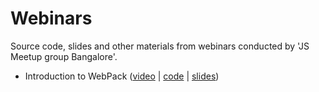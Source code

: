 # Webinars
Source code, slides and other materials from webinars conducted by 'JS Meetup group Bangalore'.

* Introduction to WebPack ([video](https://youtu.be/fCw98k3QQ90) | [code](./01-introduction-to-webpack/code) | [slides](./01-introduction-to-webpack/slides))

